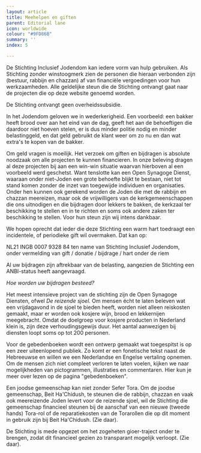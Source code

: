 ```yaml
---
layout: article
title: Meehelpen en giften
parent: Editorial lane
icon: worldwide
colour: "#9FD86B"
summary: ''
index: 5

---
```

De Stichting Inclusief Jodendom kan iedere vorm van hulp gebruiken. Als Stichting zonder winstoogmerk zien de personen die hieraan verbonden zijn (bestuur, rabbijn en chazzan) af van financiële vergoedingen voor hun werkzaamheden. Alle geldelijke steun die de Stichting ontvangt gaat naar de projecten die op deze website genoemd worden.

De Stichting ontvangt geen overheidssubsidie. 

In het Jodendom geloven we in wederkerigheid. Een voorbeeld: een bakker heeft brood over aan het eind van de dag, geeft het aan de behoeftigen die daardoor niet hoeven stelen, er is dus minder politie nodig en minder belastinggeld, en dat geld gebruikt de klant weer om zo nu en dan wat extra's te kopen van de bakker.

Om geld vragen is moeilijk. Het verzoek om giften en bijdragen is absolute noodzaak om alle projecten te kunnen financieren. In onze beleving dragen al deze projecten bij aan een win-win situatie waarvan hierboven al een voorbeeld werd geschetst. Want tenslotte kan een Open Synagoge Dienst, waaraan onder niet-Joden een grote behoefte blijkt te bestaan, niet tot stand komen zonder de inzet van toegewijde individuen en organisaties. Onder hen kunnen ook gerekend worden de Joden die met de rabbijn en chazzan meereizen, maar ook de vrijwilligers van de kerkgemeenschappen die ons uitnodigen en die bijdragen door lekkers te bakken, de kerkzaal ter beschikking te stellen en in te richten en soms ook andere zaken ter beschikking te stellen. Voor hun steun zijn wij intens dankbaar.

We hopen oprecht dat ieder die deze Stichting een warm hart toedraagt een incidentele, of periodieke gift wil overmaken. Dat kan op:

NL21 INGB 0007 9328 84 ten name van Stichting Inclusief Jodendom, onder vermelding van gift / donatie / bijdrage / hart onder de riem

Al uw bijdragen zijn aftrekbaar van de belasting, aangezien de Stichting een ANBI-status heeft aangevraagd. 

_Hoe worden uw bijdragen besteed?_

Het meest intensieve project van de stichting zijn de Open Synagoge Diensten, ofwel _De reizende sjoel._ Om mensen écht te laten beleven wat een vrijdagavond in de sjoel te bieden heeft, worden niet alleen reiskosten gemaakt, maar er worden ook kosjere wijn, brood en  lekkernijen meegebracht. Omdat de doelgroep voor kosjere producten in Nederland klein is, zijn deze verhoudingsgewijs duur. Het aantal aanwezigen bij diensten loopt soms op tot 200 personen.

Voor de gebedenboeken wordt een ontwerp gemaakt wat toegespitst is op een zeer uiteenlopend publiek. Zo komt er een fonetische tekst naast de Hebreeuwse en willen we een Nederlandse en Engelse vertaling opnemen. Om de mensen zich niet compleet verloren te laten voelen, kijken we naar mogelijkheden van pictogrammen, illustraties en commentaren. Hier kun je meer over lezen op de pagina "gebedenboeken".

Een joodse gemeenschap kan niet zonder Sefer Tora. Om de joodse gemeenschap, Beit Ha'Chidush, te steunen die de rabbijn, chazzan en vaak ook meereizende Joden levert voor de reizende sjoel, wil de Stichting die gemeenschap financieel steunen bij de aanschaf van een nieuwe (tweede hands) Tora-rol of de reparatiekosten van de Torarollen die op dit moment in gebruik zijn bij Beit Ha'Chidush. (Zie daar).

De Stichting is mede opgezet om het zogeheten gioer-traject onder te brengen, zodat dit financieel gezien zo transparant mogelijk verloopt. (Zie daar).